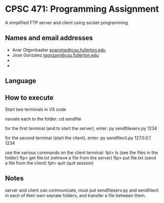 # CPSC 471: Programming Assignment
A simplified FTP server and client using socket programming.

## Names and email addresses
- Anar Otgonbaatar anarotgo@csu.fullerton.edu
- Jose Gonzalez jgonzam@csu.fullerton.edu
- 
- 

## Language


## How to execute
Start two terminals in VS code

naviate each to the folder:
cd sendfile

for the first terminal (and to start the server), enter:
py sendfileserv.py 1234

for the second terminal (start the client), enter:
py sendfilecli.py 127.0.0.1 1234

use the various commands on the client terminal:
fpt> ls           (see the files in the folder)
ftp> get file.txt (retrieve a file from the server)
ftp> put file.txt (send a file from the client)
fpt> quit         (quit session)




## Notes
server and client can communicate, must put sendfileserv.py and sendfilecli in each of their own seprate folders, and transfer a file between them.
